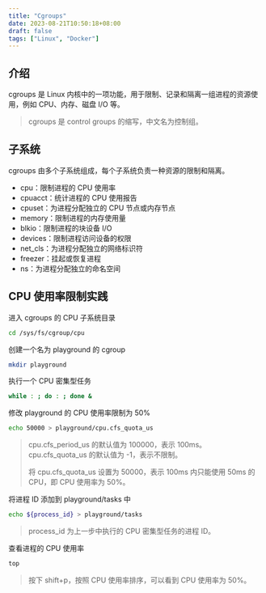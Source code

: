 ```yaml
---
title: "Cgroups"
date: 2023-08-21T10:50:18+08:00
draft: false
tags: ["Linux", "Docker"]
---
```

## 介绍
cgroups 是 Linux 内核中的一项功能，用于限制、记录和隔离一组进程的资源使用，例如 CPU、内存、磁盘 I/O 等。

> cgroups 是 control groups 的缩写，中文名为控制组。

## 子系统
cgroups 由多个子系统组成，每个子系统负责一种资源的限制和隔离。

- cpu：限制进程的 CPU 使用率
- cpuacct：统计进程的 CPU 使用报告
- cpuset：为进程分配独立的 CPU 节点或内存节点
- memory：限制进程的内存使用量
- blkio：限制进程的块设备 I/O
- devices：限制进程访问设备的权限
- net_cls：为进程分配独立的网络标识符
- freezer：挂起或恢复进程
- ns：为进程分配独立的命名空间

## CPU 使用率限制实践
进入 cgroups 的 CPU 子系统目录
```bash
cd /sys/fs/cgroup/cpu
```
创建一个名为 playground 的 cgroup
```bash
mkdir playground
```
执行一个 CPU 密集型任务
```bash
while : ; do : ; done &
```
修改 playground 的 CPU 使用率限制为 50%
```bash
echo 50000 > playground/cpu.cfs_quota_us
```
> cpu.cfs_period_us 的默认值为 100000，表示 100ms。cpu.cfs_quota_us 的默认值为 -1，表示不限制。
> 
> 将 cpu.cfs_quota_us 设置为 50000，表示 100ms 内只能使用 50ms 的 CPU，即 CPU 使用率为 50%。

将进程 ID 添加到 playground/tasks 中
```bash
echo ${process_id} > playground/tasks
```
> process_id 为上一步中执行的 CPU 密集型任务的进程 ID。

查看进程的 CPU 使用率
```bash
top
```
> 按下 shift+p，按照 CPU 使用率排序，可以看到 CPU 使用率为 50%。
